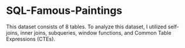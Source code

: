 # SQL-Famous-Paintings
This dataset consists of 8 tables. To analyze this dataset, I utilized self-joins, inner joins, subqueries, window functions, and Common Table Expressions (CTEs).
